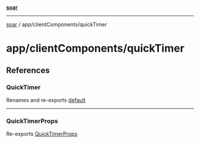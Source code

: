 [**soar**](../../../README.md)

***

[soar](../../../modules.md) / app/clientComponents/quickTimer

# app/clientComponents/quickTimer

## References

### QuickTimer

Renames and re-exports [default](QuickTimer/functions/default.md)

***

### QuickTimerProps

Re-exports [QuickTimerProps](QuickTimer/interfaces/QuickTimerProps.md)
